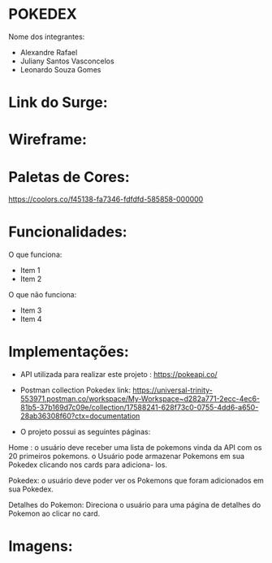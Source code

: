 # POKEDEX

Nome dos integrantes: 
- Alexandre Rafael
- Juliany Santos Vasconcelos
- Leonardo Souza Gomes

# Link do Surge: 

# Wireframe: 

# Paletas de Cores: 
https://coolors.co/f45138-fa7346-fdfdfd-585858-000000

# Funcionalidades:

O que funciona:
- Item 1
- Item 2

O que não funciona: 
- Item 3
- Item 4

# Implementações: 

- API utilizada para realizar este projeto : https://pokeapi.co/

- Postman collection Pokedex link: https://universal-trinity-553971.postman.co/workspace/My-Workspace~d282a771-2ecc-4ec6-81b5-37b169d7c09e/collection/17588241-628f73c0-0755-4dd6-a650-28ab36308f60?ctx=documentation

- O projeto possui as seguintes páginas:

Home : o usuário deve receber uma lista de pokemons vinda da API com os 20 primeiros pokemons. o Usuário pode armazenar Pokemons em sua Pokedex clicando nos cards para adiciona- los.

Pokedex: o usuário deve poder ver os Pokemons que foram adicionados em sua Pokedex.

Detalhes do Pokemon: Direciona o usuário para uma página de detalhes do Pokemon ao clicar no card.

# Imagens: 


